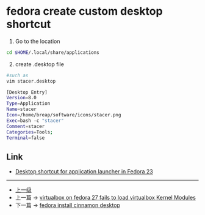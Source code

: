 # fedora create custom desktop shortcut

1. Go to the location
```sh
cd $HOME/.local/share/applications
```

2. create .desktop file
```sh
#such as
vim stacer.desktop
```
```sh
[Desktop Entry]
Version=8.0
Type=Application
Name=stacer
Icon=/home/breap/software/icons/stacer.png
Exec=bash -c "stacer"
Comment=stacer
Categories=Tools;
Terminal=false           
```

## Link
* [Desktop shortcut for application launcher in Fedora 23](https://technoref.wordpress.com/2016/01/18/desktop-shortcut-in-fedora-23/)

---
- [上一级](README.md)
- 上一篇 -> [virtualbox on fedora 27 fails to load virtualbox Kernel Modules](failsToLoadVirtualBoxKernelModules.md)
- 下一篇 -> [fedora install cinnamon desktop](fedoraInstallCinnamonDesktop.md)
